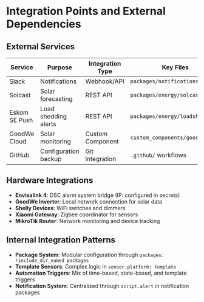 # Integration Points and External Dependencies

## External Services

| Service        | Purpose              | Integration Type | Key Files                           |
| -------------- | -------------------- | ---------------- | ----------------------------------- |
| Slack          | Notifications        | Webhook/API      | `packages/notifications/`           |
| Solcast        | Solar forecasting    | REST API         | `packages/energy/solcast/`          |
| Eskom SE Push  | Load shedding alerts | REST API         | `packages/energy/loadshedding/`     |
| GoodWe Cloud   | Solar monitoring     | Custom Component | `custom_components/goodwe/`         |
| GitHub         | Configuration backup | Git integration  | `.github/` workflows                |

## Hardware Integrations

- **Envisalink 4**: DSC alarm system bridge (IP: configured in secrets)
- **GoodWe Inverter**: Local network connection for solar data
- **Shelly Devices**: WiFi switches and dimmers
- **Xiaomi Gateway**: Zigbee coordinator for sensors
- **MikroTik Router**: Network monitoring and device tracking

## Internal Integration Patterns

- **Package System**: Modular configuration through `packages: !include_dir_named packages`
- **Template Sensors**: Complex logic in `sensor.platform: template`
- **Automation Triggers**: Mix of time-based, state-based, and template triggers
- **Notification System**: Centralized through `script.alert` in notification packages
